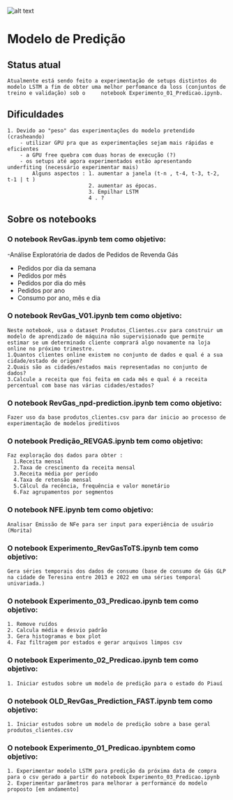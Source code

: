 ![alt text](https://revgas.com/wp-content/uploads/2020/11/logo.png)
# Modelo de Predição
## Status atual 
    Atualmente está sendo feito a experimentação de setups distintos do modelo LSTM a fim de obter uma melhor perfomance da loss (conjuntos de treino e validação) sob o     notebook Experimento_01_Predicao.ipynb.
## Dificuldades 
    1. Devido ao "peso" das experimentações do modelo pretendido (crasheando)
        - utilizar GPU pra que as experimentações sejam mais rápidas e eficientes
        - a GPU free quebra com duas horas de execução (?)
        - os setups até agora experimentados estão apresentando underfiting (necessário experimentar mais)
            Alguns aspectos : 1. aumentar a janela (t-n , t-4, t-3, t-2, t-1 | t )
                              2. aumentar as épocas.
                              3. Empilhar LSTM
                              4 . ?
           
## Sobre os notebooks         
### O notebook RevGas.ipynb tem como objetivo:
-Análise Exploratória de dados de Pedidos de Revenda Gás
  - Pedidos por dia da semana
  - Pedidos por mês
  - Pedidos por dia do mês
  - Pedidos por ano
  - Consumo por ano, mês e dia

### O notebook RevGas_V01.ipynb tem como objetivo:
    Neste notebook, usa o dataset Produtos_Clientes.csv para construir um modelo de aprendizado de máquina não supervisionado que permite estimar se um determinado cliente comprará algo novamente na loja online no próximo trimestre.
    1.Quantos clientes online existem no conjunto de dados e qual é a sua cidade/estado de origem?
    2.Quais são as cidades/estados mais representadas no conjunto de dados?
    3.Calcule a receita que foi feita em cada mês e qual é a receita percentual com base nas várias cidades/estados?


### O notebook RevGas_npd-prediction.ipynb tem como objetivo:
    Fazer uso da base produtos_clientes.csv para dar inicio ao processo de experimentação de modelos preditivos

### O notebook Predição_REVGAS.ipynb tem como objetivo:
    Faz exploração dos dados para obter :
      1.Receita mensal
      2.Taxa de crescimento da receita mensal
      3.Receita média por período
      4.Taxa de retensão mensal
      5.Cálcul da recência, frequência e valor monetário
      6.Faz agrupamentos por segmentos
 
 ### O notebook NFE.ipynb tem como objetivo:
    Analisar Emissão de NFe para ser input para experiência de usuário (Morita)
    
 ### O notebook Experimento_RevGasToTS.ipynb tem como objetivo:
    Gera séries temporais dos dados de consumo (base de consumo de Gás GLP na cidade de Teresina entre 2013 e 2022 em uma séries temporal univariada.)
 
 ### O notebook Experimento_03_Predicao.ipynb tem como objetivo:
    1. Remove ruídos
    2. Calcula média e desvio padrão
    3. Gera histogramas e box plot
    4. Faz filtragem por estados e gerar arquivos limpos csv 
    
 ### O notebook Experimento_02_Predicao.ipynb tem como objetivo:
    1. Iniciar estudos sobre um modelo de predição para o estado do Piauí 
    
 ### O notebook OLD_RevGas_Prediction_FAST.ipynb tem como objetivo:
    1. Iniciar estudos sobre um modelo de predição sobre a base geral produtos_clientes.csv
 
 ### O notebook Experimento_01_Predicao.ipynbtem como objetivo:
    1. Experimentar modelo LSTM para predição da próxima data de compra para o csv gerado a partir do notebook Experimento_03_Predicao.ipynb 
    2. Experimentar parâmetros para melhorar a performance do modelo proposto [em andamento]
    
    
    
